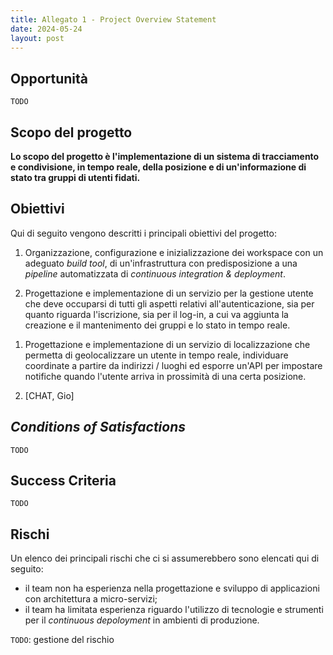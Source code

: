 ```yaml
---
title: Allegato 1 - Project Overview Statement
date: 2024-05-24
layout: post
---
```


## Opportunità

`TODO`

## Scopo del progetto

**Lo scopo del progetto è l'implementazione di un sistema <!-- a micro-servizi --> di tracciamento e condivisione, in tempo reale, della posizione e di un'informazione di stato tra gruppi di utenti fidati.**

<!-- opportunita / problemi 

_`TODO`: quelli qui sotto mi sembrano più rischi che opportunità / problemi. Qui per opportunità e problemi sono intesi quelli che spingono alla realizzazione di questo progetto e non problemi tecnologici._

I problemi relativi all'applicativo sono palmente connessi all'inesperienza del team in materia, sia in termini di tecnologie adottate, sia in fase di design dell'applicativo.
Le opportunità sono relative sia al funzionamento del sistema, sia ad un aspetto di modularità, che se eseguito correttamente a livello di design, getta le basi di proprietà di estensibilità, replicazione di servizi e scaling e fault-tolerance.

-->

## Obiettivi

Qui di seguito vengono descritti i principali obiettivi del progetto:

1. Organizzazione, configurazione e inizializzazione dei workspace con un adeguato _build tool_, di un'infrastruttura con predisposizione a una _pipeline_ automatizzata di _continuous integration & deployment_.

2. Progettazione e implementazione di un servizio per la gestione utente che deve occuparsi di tutti gli aspetti relativi all'autenticazione, sia per quanto riguarda l'iscrizione, sia per il log-in, a cui va aggiunta la creazione e il mantenimento dei gruppi e lo stato in tempo reale.

<!--  Questi sono piu requisiti che obiettivi 

#### Autenticazione

##### Iscrizione

Il servizio deve supportare l'iscrizione di nuovi utenti

###### Mail

Il servizio deve inviare una mail con i dati relativi all'iscrizione

##### Log-in

Il servizio deve supportare il log-in di utenti già iscritti

###### Token & sessione

Il servizio deve creare e gestire token di autenticazione e la sessione a questo correlata

##### Aggiornamento utente

Il servizio deve permettere all'utente di modificare le proprie informazioni e password

#### Gestione gruppi

##### Creazione gruppo

Il servizio deve supportare la creazione di un gruppo e la stesura delle policy

##### Adesione gruppo

Il servizio deve supportare la possibilità di invitare utenti nei gruppi, oltre che notificare i facenti parte del gruppo ad ogni nuova adesione

##### Abbandono gruppo

Il servizio deve permettere all'utente di abbandonare un gruppo in cui ha precedentemente aderito

#### Gestione stato

Il servizio deve gestire tutti gli aspetti relativi allo stato, compreso l'aggiornamento con annessa notifica a tutti i membri di tutti i gruppi di cui fa parte; deve essere possibile resettare lo stato dopo un'emergenza

#### Documentazione

Il servizio deve essere corredato da una chiara documentazione, per permettere all'utente di utilizzarlo correttamente ed al personale tecnico di intervenire prontamente con manutenzioni all'evenienza

-->

1. Progettazione e implementazione di un servizio di localizzazione che permetta di geolocalizzare un utente in tempo reale, individuare coordinate a partire da indirizzi / luoghi ed esporre un'API per impostare notifiche quando l'utente arriva in prossimità di una certa posizione.

2. [CHAT, Gio]

## _Conditions of Satisfactions_

`TODO`

## Success Criteria

`TODO`

## Rischi

Un elenco dei principali rischi che ci si assumerebbero sono elencati qui di seguito:

- il team non ha esperienza nella progettazione e sviluppo di applicazioni con architettura a micro-servizi;
- il team ha limitata esperienza riguardo l'utilizzo di tecnologie e strumenti per il _continuous depoloyment_ in ambienti di produzione.

`TODO`: gestione del rischio
